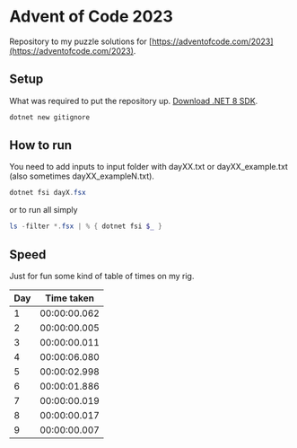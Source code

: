 # Advent of Code 2023

Repository to my puzzle solutions for [https://adventofcode.com/2023](https://adventofcode.com/2023).

## Setup

What was required to put the repository up. [Download .NET 8 SDK](https://dotnet.microsoft.com/en-us/download/dotnet/8.0).

```powershell
dotnet new gitignore
```

## How to run

You need to add inputs to input folder with dayXX.txt or dayXX_example.txt (also sometimes dayXX_exampleN.txt).

```powershell
dotnet fsi dayX.fsx
```

or to run all simply 
```powershell
ls -filter *.fsx | % { dotnet fsi $_ }
```

## Speed

Just for fun some kind of table of times on my rig. 

| Day | Time taken   |
| --- | ------------ |
|   1 | 00:00:00.062 |
|   2 | 00:00:00.005 |
|   3 | 00:00:00.011 |
|   4 | 00:00:06.080 |
|   5 | 00:00:02.998 |
|   6 | 00:00:01.886 |
|   7 | 00:00:00.019 |
|   8 | 00:00:00.017 |
|   9 | 00:00:00.007 |